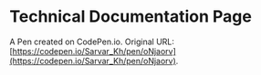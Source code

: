 # Technical Documentation Page

A Pen created on CodePen.io. Original URL: [https://codepen.io/Sarvar_Kh/pen/oNjaorv](https://codepen.io/Sarvar_Kh/pen/oNjaorv).


